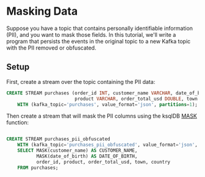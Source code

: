 # Masking Data

Suppose you have a topic that contains personally identifiable information (PII), and you want to mask those fields. In this tutorial, we'll write a program that persists the events in the original topic to a new Kafka topic with the PII removed or obfuscated.

## Setup

First, create a stream over the topic containing the PII data:

```sql
CREATE STREAM purchases (order_id INT, customer_name VARCHAR, date_of_birth VARCHAR,
                         product VARCHAR, order_total_usd DOUBLE, town VARCHAR, country VARCHAR)
    WITH (kafka_topic='purchases', value_format='json', partitions=1);
```
Then create a stream that will mask the PII columns using the ksqlDB [MASK](https://docs.ksqldb.io/en/0.8.1-ksqldb/developer-guide/ksqldb-reference/scalar-functions/#mask) function:

```sql

CREATE STREAM purchases_pii_obfuscated
    WITH (kafka_topic='purchases_pii_obfuscated', value_format='json', partitions=1) AS
    SELECT MASK(customer_name) AS CUSTOMER_NAME,
           MASK(date_of_birth) AS DATE_OF_BIRTH,
           order_id, product, order_total_usd, town, country
    FROM purchases;
```